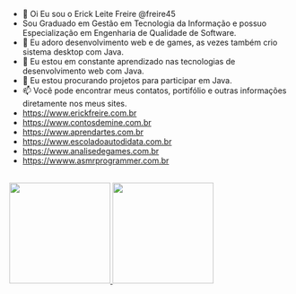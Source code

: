 - 👋 Oi Eu sou o Erick Leite Freire @freire45
- Sou Graduado em Gestão em Tecnologia da Informação e possuo Especialização em Engenharia de Qualidade de Software.
- 👀 Eu adoro desenvolvimento web e de games, as vezes também crio sistema desktop com Java.
- 🌱 Eu estou em constante aprendizado nas tecnologias de desenvolvimento web com Java.
- 💞️ Eu estou procurando projetos para participar em Java.
- 📫 Você pode encontrar meus contatos, portifólio e outras informações diretamente nos meus sites.
-  https://www.erickfreire.com.br
-  https://www.contosdemine.com.br
-  https://www.aprendartes.com.br
-  https://www.escoladoautodidata.com.br
-  https://www.analisedegames.com.br
-  https://wwww.asmrprogrammer.com.br
<br><br>
<div>
  <a href="https://github.com/freire45">
  <img height="180em" src="https://github-readme-stats.vercel.app/api?username=freire45&show_icons=true&theme=dracula&include_all_commits=true&count_private=true"/>
  <img height="180em" src="https://github-readme-stats.vercel.app/api/top-langs/?username=freire45&layout=compact&langs_count=7&theme=dracula"/>
</div>

<!---
freire45/freire45 is a ✨ special ✨ repository because its `README.md` (this file) appears on your GitHub profile.
You can click the Preview link to take a look at your changes.
--->
